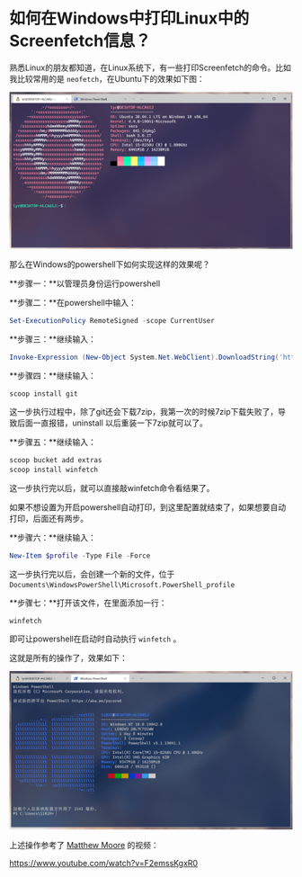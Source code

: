 # 如何在Windows中打印Linux中的Screenfetch信息？

熟悉Linux的朋友都知道，在Linux系统下，有一些打印Screenfetch的命令。比如我比较常用的是 ```neofetch```，在Ubuntu下的效果如下图：

![image-20200810154610028](Screenfetch_in_windows_powershell.assets/image-20200810154610028.png)

那么在Windows的powershell下如何实现这样的效果呢？

**步骤一：**以管理员身份运行powershell

**步骤二：**在powershell中输入：

```powershell
Set-ExecutionPolicy RemoteSigned -scope CurrentUser
```

**步骤三：**继续输入：

```powershell
Invoke-Expression (New-Object System.Net.WebClient).DownloadString('https://get.scoop.sh')
```

**步骤四：**继续输入：

```powershell
scoop install git
```

这一步执行过程中，除了git还会下载7zip，我第一次的时候7zip下载失败了，导致后面一直报错，uninstall 以后重装一下7zip就可以了。

**步骤五：**继续输入：

```powershell
scoop bucket add extras
scoop install winfetch
```

这一步执行完以后，就可以直接敲winfetch命令看结果了。

如果不想设置为开启powershell自动打印，到这里配置就结束了，如果想要自动打印，后面还有两步。

**步骤六：**继续输入：

```powershell
New-Item $profile -Type File -Force
```

这一步执行完以后，会创建一个新的文件，位于```Documents\WindowsPowerShell\Microsoft.PowerShell_profile```

**步骤七：**打开该文件，在里面添加一行：

```
winfetch
```

即可让powershell在启动时自动执行 ```winfetch``` 。

这就是所有的操作了，效果如下：

![image-20200810155634976](Screenfetch_in_windows_powershell.assets/image-20200810155634976.png)



上述操作参考了 [Matthew Moore](https://www.youtube.com/channel/UCVTlmFfclZsEj_Wo5P_3YRQ) 的视频：

https://www.youtube.com/watch?v=F2emssKgxR0